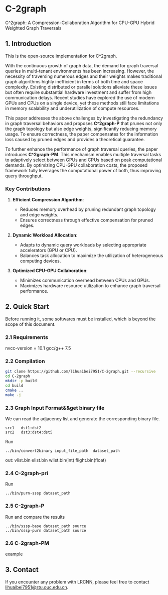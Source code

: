 # C-2graph
C^2graph: A Compression-Collaboration Algorithm for CPU-GPU Hybrid Weighted Graph Traversals

## 1. Introduction
This is the open-source implementation for C^2graph.

With the continuous growth of graph data, the demand for graph traversal queries in multi-tenant environments has been increasing. However, the necessity of traversing numerous edges and their weights makes traditional graph algorithms highly inefficient in terms of both time and space complexity. Existing distributed or parallel solutions alleviate these issues but often require substantial hardware investment and suffer from high communication delays. Recent studies have explored the use of modern GPUs and CPUs on a single device, yet these methods still face limitations in memory scalability and underutilization of compute resources.

This paper addresses the above challenges by investigating the redundancy in graph traversal behaviors and proposes **C^2graph-P** that prunes not only the graph topology but also edge weights, significantly reducing memory usage. To ensure correctness, the paper compensates for the information loss caused by pruned edges and provides a theoretical guarantee.

To further enhance the performance of graph traversal queries, the paper introduces **C^2graph-PM**. This mechanism enables multiple traversal tasks to adaptively select between GPUs and CPUs based on peak computational demands. By optimizing CPU-GPU collaboration costs, the proposed framework fully leverages the computational power of both, thus improving query throughput.

### **Key Contributions**
1. **Efficient Compression Algorithm**:
   - Reduces memory overhead by pruning redundant graph topology and edge weights.
   - Ensures correctness through effective compensation for pruned edges.

2. **Dynamic Workload Allocation**:
   - Adapts to dynamic query workloads by selecting appropriate accelerators (GPU or CPU).
   - Balances task allocation to maximize the utilization of heterogeneous computing devices.

3. **Optimized CPU-GPU Collaboration**:
   - Minimizes communication overhead between CPUs and GPUs.
   - Maximizes hardware resource utilization to enhance graph traversal performance.


## 2. Quick Start

Before running it, some softwares must be installed, which is beyond the scope of this document. 
### 2.1 Requirements
nvcc-version = 10.1
gcc/g++ 7.5
### 2.2 Compilation
```bash
git clone https://github.com/lihuaibei7951/C-2graph.git --recursive
cd C-2graph
mkdir -p build
cd build
cmake ..
make -j
```
### 2.3 Graph Input Format&&get binary file
We can read the adjacency list and generate the corresponding binary file.
```
src1   dst1:dst2
src2   dst3:dst4:dst5
```
Run
```
../bin/convert2binary input_file_path  dataset_path

```
out: vlist.bin  elist.bin wlist.bin(int) flight.bin(float)
### 2.4 C-2graph-pri
Run
```
../bin/purn-sssp dataset_path

```
### 2.5 C-2graph-P
Run and compare the results
```
../bin/sssp-base dataset_path source
../bin/sssp-purn dataset_path source
```
### 2.6 C-2graph-PM
example
## 3. Contact  
If you encounter any problem with LRCNN, please feel free to contact lihuaibei7951@stu.ouc.edu.cn.

